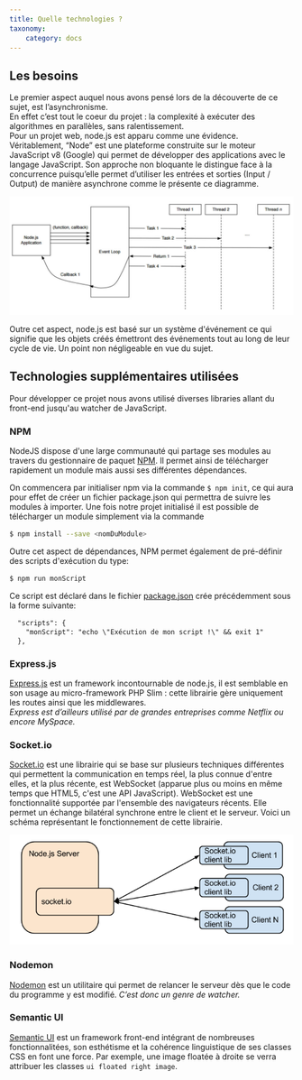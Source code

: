 ```yaml
---
title: Quelle technologies ?
taxonomy:
    category: docs
---
```


## Les besoins
Le premier aspect auquel nous avons pensé lors de la découverte de ce sujet, est l’asynchronisme. <br>
En effet c’est tout le coeur du projet : la complexité à exécuter des algorithmes en parallèles, sans ralentissement.  <br>
Pour un projet web, node.js est apparu comme une évidence. Véritablement, “Node” est une plateforme construite sur le moteur JavaScript v8 (Google) qui permet de développer des applications avec le langage JavaScript.
Son approche non bloquante le distingue face à la concurrence puisqu’elle permet d’utiliser les entrées et sorties (Input / Output) de manière asynchrone comme le présente ce diagramme. <br>

![](diagram.jpg)

Outre cet aspect, node.js est basé sur un système d'événement ce qui signifie que les objets créés émettront des événements tout au long de leur cycle de vie. Un point non négligeable en vue du sujet.




## Technologies supplémentaires utilisées
Pour développer ce projet nous avons utilisé diverses libraries allant du front-end jusqu'au watcher de JavaScript.


### NPM

NodeJS dispose d'une large communauté qui partage ses modules au travers du gestionnaire de paquet [NPM](https://www.npmjs.com/). Il permet ainsi de télécharger rapidement un module mais aussi ses différentes dépendances.

On commencera par initialiser npm via la commande `$ npm init`, ce qui aura pour effet de créer un fichier package.json qui permettra de suivre les modules à importer. Une fois notre projet initialisé il est possible de télécharger un module simplement via la commande 
```bash
$ npm install --save <nomDuModule>
```

Outre cet aspect de dépendances, NPM permet également de pré-définir des scripts d'exécution du type:
```bash
$ npm run monScript
```

Ce script est déclaré dans le fichier [package.json](https://github.com/TPCISIIE/WebLab/blob/master/package.json) crée précédemment sous la forme suivante:
```
  "scripts": {
    "monScript": "echo \"Exécution de mon script !\" && exit 1"
  },
```

### Express.js
[Express.js](https://expressjs.com/) est un framework incontournable de node.js, il est semblable en son usage au micro-framework PHP Slim : cette librairie gère uniquement les routes ainsi que les middlewares. <br>
*Express est d’ailleurs utilisé par de grandes entreprises comme Netflix ou encore MySpace.*

### Socket.io 
[Socket.io](https://socket.io/) est une librairie qui se base sur plusieurs techniques différentes qui permettent la communication en temps réel, la plus connue d'entre elles, et la plus récente, est WebSocket (apparue plus ou moins en même temps que HTML5, c'est une API JavaScript). WebSocket est une fonctionnalité supportée par l'ensemble des navigateurs récents. Elle permet un échange bilatéral synchrone entre le client et le serveur. Voici un schéma représentant le fonctionnement de cette librairie.

![](socket.png)

### Nodemon
[Nodemon](https://nodemon.io/) est un utilitaire qui permet de relancer le serveur dès que le code du programme y est modifié. *C’est donc un genre de watcher.*

### Semantic UI
[Semantic UI](https://semantic-ui.com) est un framework front-end intégrant de nombreuses fonctionnalitées, son esthétisme et la cohérence linguistique de ses classes CSS en font une force. Par exemple, une image floatée à droite se verra attribuer les classes `ui floated right image`.
